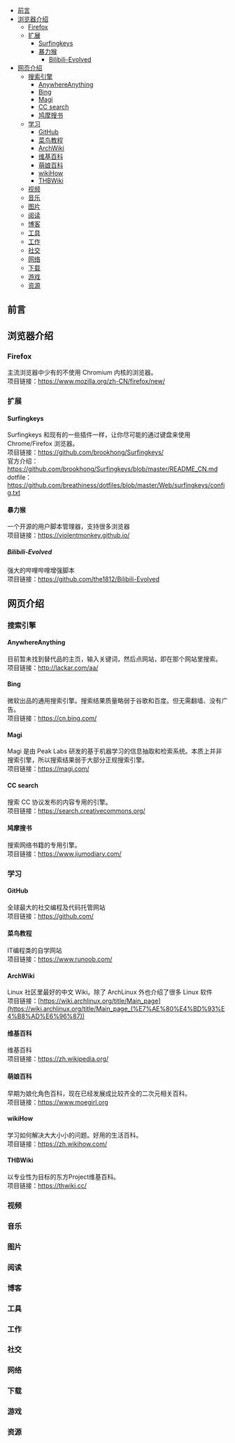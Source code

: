 
<!-- @import "[TOC]" {cmd="toc" depthFrom=1 depthTo=6 orderedList=false} -->

<!-- code_chunk_output -->

- [前言](#前言)
- [浏览器介绍](#浏览器介绍)
  - [Firefox](#firefox)
  - [扩展](#扩展)
    - [Surfingkeys](#surfingkeys)
    - [暴力猴](#暴力猴)
      - [Bilibili-Evolved](#bilibili-evolved)
- [网页介绍](#网页介绍)
  - [搜索引擎](#搜索引擎)
    - [AnywhereAnything](#anywhereanything)
    - [Bing](#bing)
    - [Magi](#magi)
    - [CC search](#cc-search)
    - [鸠摩搜书](#鸠摩搜书)
  - [学习](#学习)
    - [GitHub](#github)
    - [菜鸟教程](#菜鸟教程)
    - [ArchWiki](#archwiki)
    - [维基百科](#维基百科)
    - [萌娘百科](#萌娘百科)
    - [wikiHow](#wikihow)
    - [THBWiki](#thbwiki)
  - [视频](#视频)
  - [音乐](#音乐)
  - [图片](#图片)
  - [阅读](#阅读)
  - [博客](#博客)
  - [工具](#工具)
  - [工作](#工作)
  - [社交](#社交)
  - [网络](#网络)
  - [下载](#下载)
  - [游戏](#游戏)
  - [资源](#资源)

<!-- /code_chunk_output -->


## 前言  

## 浏览器介绍  
### Firefox  
主流浏览器中少有的不使用 Chromium 内核的浏览器。  
项目链接：https://www.mozilla.org/zh-CN/firefox/new/  

### 扩展  
#### Surfingkeys  
Surfingkeys 和现有的一些插件一样，让你尽可能的通过键盘来使用 Chrome/Firefox 浏览器。  
项目链接：https://github.com/brookhong/Surfingkeys/  
官方介绍：https://github.com/brookhong/Surfingkeys/blob/master/README_CN.md  
dotfile：https://github.com/breathiness/dotfiles/blob/master/Web/surfingkeys/config.txt  

#### 暴力猴  
一个开源的用户脚本管理器，支持很多浏览器  
项目链接：https://violentmonkey.github.io/  

##### Bilibili-Evolved
强大的哔哩哔哩增强脚本  
项目链接：https://github.com/the1812/Bilibili-Evolved  

## 网页介绍  

### 搜索引擎  
#### AnywhereAnything  
目前暂未找到替代品的主页，输入关键词，然后点网站，即在那个网站里搜索。  
项目链接：http://lackar.com/aa/  

#### Bing  
微软出品的通用搜索引擎。搜索结果质量略弱于谷歌和百度。但无需翻墙、没有广告。  
项目链接：https://cn.bing.com/  

#### Magi  
Magi 是由 Peak Labs 研发的基于机器学习的信息抽取和检索系统。本质上并非搜索引擎，所以搜索结果弱于大部分正规搜索引擎。  
项目链接：https://magi.com/  

#### CC search  
搜索 CC 协议发布的内容专用的引擎。  
项目链接：https://search.creativecommons.org/  

#### 鸠摩搜书  
搜索网络书籍的专用引擎。  
项目链接：https://www.jiumodiary.com/  

### 学习  
#### GitHub
全球最大的社交编程及代码托管网站  
项目链接：https://github.com/  

#### 菜鸟教程  
IT编程类的自学网站  
项目链接：https://www.runoob.com/  

#### ArchWiki  
Linux 社区里最好的中文 Wiki。除了 ArchLinux 外也介绍了很多 Linux 软件  
项目链接：[https://wiki.archlinux.org/title/Main_page](https://wiki.archlinux.org/title/Main_page_(%E7%AE%80%E4%BD%93%E4%B8%AD%E6%96%87))

#### 维基百科  
维基百科  
项目链接：https://zh.wikipedia.org/  

#### 萌娘百科  
早期为娘化角色百科，现在已经发展成比较齐全的二次元相关百科。  
项目链接：https://www.moegirl.org  

#### wikiHow  
学习如何解决大大小小的问题。好用的生活百科。  
项目链接：https://zh.wikihow.com/  

#### THBWiki  
以专业性为目标的东方Project维基百科。  
项目链接：https://thwiki.cc/  

### 视频

### 音乐

### 图片

### 阅读

### 博客

### 工具

### 工作

### 社交

### 网络

### 下载

### 游戏

### 资源